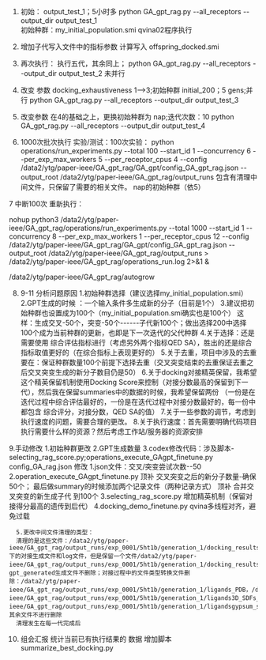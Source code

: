 1. 初始：  output_test_1；5小时多
   python GA_gpt_rag.py --all_receptors --output_dir output_test_1     
   初始种群：my_initial_population.smi    qvina02程序执行
2. 增加子代写入文件中的指标参数 计算写入  offspring_docked.smi

3. 再次执行：
   执行五代，其余同上；
   python GA_gpt_rag.py --all_receptors --output_dir output_test_2  未并行

4. 改变 参数 docking_exhaustiveness 1-->3;初始种群 initial_200；5 gens;并行
   python GA_gpt_rag.py --all_receptors --output_dir output_test_3

5. 改变参数 在4的基础之上，更换初始种群为 nap;迭代次数：10
   python GA_gpt_rag.py --all_receptors --output_dir output_test_4



6. 1000次批次执行
  实验/测试：100次实验：
  python operations/run_experiments.py --total 100 --start_id 1 --concurrency 6 --per_exp_max_workers 5 --per_receptor_cpus 4 --config /data2/ytg/paper-ieee/GA_gpt_rag/GA_gpt/config_GA_gpt_rag.json --output_root /data2/ytg/paper-ieee/GA_gpt_rag/output_runs
  包含有清理中间文件，只保留了需要的相关文件。  nap的初始种群（依5）

7 中断100次
重新执行：

nohup python3 /data2/ytg/paper-ieee/GA_gpt_rag/operations/run_experiments.py   --total 1000   --start_id 1   --concurrency 8   --per_exp_max_workers 1   --per_receptor_cpus 12   --config /data2/ytg/paper-ieee/GA_gpt_rag/GA_gpt/config_GA_gpt_rag.json   --output_root /data2/ytg/paper-ieee/GA_gpt_rag/output_runs   > /data2/ytg/paper-ieee/GA_gpt_rag/operations_run.log 2>&1 &
  
/data2/ytg/paper-ieee/GA_gpt_rag/autogrow

8. 9-11
   分析问题原因
   1.初始种群选择（建议选择my_initial_population.smi）
   2.GPT生成的时候 ：一个输入条件多生成新的分子（目前是1个）
   3.建议把初始种群也设置成为100个（my_initial_population.smi确实也是100个）
   这样：生成交叉-50个，突变-50个------子代新100个；做出选择200中选择100个成为当前种群的更新，也即是下一次迭代的父代种群
   4.关于选择：还是需要使用 综合评估指标进行（考虑另外两个指标QED SA），胜出的还是综合指标取值更好的（在综合指标上表现更好的）
   5.关于去重，项目中涉及的去重要在：保证种群数量100个前提下选择去重（交叉突变结束的去重保证去重之后交叉突变生成的新分子数目仍是50）
   6.关于docking对接精英保留，我希望这个精英保留机制使用Docking Score来控制（对接分数最高的保留到下一代），然后我在保留summaries中的数据的时候，我希望保留两份
   （一份是在迭代过程中综合评估最好的，一份是在迭代过程中对接分数最好的，每一份中都包含 综合评分，对接分数，QED  SA的值）
   7.关于一些参数的调节，考虑到执行速度的问题，需要合理的更改。
   8.关于执行速度：首先需要明确代码项目执行需要什么样的资源？然后考虑工作站/服务器的资源安排

9.手动修改
   1.初始种群更改
   2.GPT生成数量
   3.codex修改代码：涉及脚本-selecting_rag_score.py;operations_execute_GAgpt_finetune.py config_GA_rag.json 
   修改
      1.json文件：交叉/突变尝试次数--50
      2.operation_execute_GAgpt_finetune.py
      顶补 交叉突变之后的新分子数量-确保50个；
      最后做summary的时候添加两个记录文件（两种记录方式）
      顶补 合并交叉突变的新生成子代 到100个
      3.selecting_rag_score.py
      增加精英机制（保留对接得分最高的遗传到后代）
      4.docking_demo_finetune.py
      qvina多线程对齐，避免过载

      5.更改中间文件清理的类型：
      清理的是这些文件：/data2/ytg/paper-ieee/GA_gpt_rag/output_runs/exp_0001/5ht1b/generation_1/docking_results下的对接生成文件和log文件，但是保留一个文件/data2/ytg/paper-ieee/GA_gpt_rag/output_runs/exp_0001/5ht1b/generation_1/docking_results/final_scored.smi；gpt_generated生成文件不删除；对接过程中的文件类型转换文件删除：/data2/ytg/paper-ieee/GA_gpt_rag/output_runs/exp_0001/5ht1b/generation_1/ligands_PDB，/data2/ytg/paper-ieee/GA_gpt_rag/output_runs/exp_0001/5ht1b/generation_1/ligands3D_SDFs_PDB，/data2/ytg/paper-ieee/GA_gpt_rag/output_runs/exp_0001/5ht1b/generation_1/ligandsgypsum_submission_files；其余文件不进行删除
      清理发生在每一代完成后

10. 组会汇报
  统计当前已有执行结果的 数据
  增加脚本 summarize_best_docking.py
  




